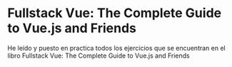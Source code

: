 # Fullstack Vue: The Complete Guide to Vue.js and Friends
He leído y puesto en practica todos los ejercicios que se encuentran en el libro
Fullstack Vue: The Complete Guide to Vue.js and Friends
